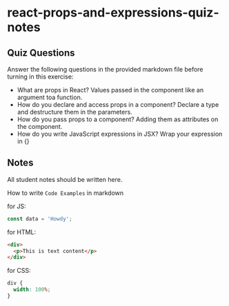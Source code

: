 # react-props-and-expressions-quiz-notes

## Quiz Questions

Answer the following questions in the provided markdown file before turning in this exercise:

- What are props in React?
  Values passed in the component like an argument toa function.
- How do you declare and access props in a component?
  Declare a type and destructure them in the parameters.
- How do you pass props to a component?
  Adding them as attributes on the component.
- How do you write JavaScript expressions in JSX?
  Wrap your expression in {}

## Notes

All student notes should be written here.

How to write `Code Examples` in markdown

for JS:

```javascript
const data = 'Howdy';
```

for HTML:

```html
<div>
  <p>This is text content</p>
</div>
```

for CSS:

```css
div {
  width: 100%;
}
```
